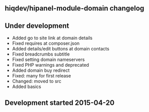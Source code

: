 hiqdev/hipanel-module-domain changelog
--------------------------------------

## Under development

- Added go to site link at domain details
- Fixed requires at composer.json
- Added details/edit buttons at domain contacts
- Fixed breadcrumbs subtitle
- Fixed setting domain nameservers
- Fixed PHP warnings and deprecated
- Added domain buy redirect
- Fixed: many for first release
- Changed: moved to src
- Added basics

## Development started 2015-04-20

